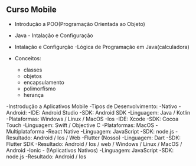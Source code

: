 ## Curso Mobile 
- Introdução a POO(Programação Orientada ao Objeto)
- Java - Intalação e Configuração
- Intalação e Configurção 
-Lógica de Programação em Java(calculadora)

- Conceitos:
    - classes
    - objetos
    - encapsulamento
    - polimorfismo
    - herança

-Instrodução a Aplicativos Mobile
    -Tipos de Desenvolvimento:
        -Nativo
            -Android:
            -IDE: Android Studio
            -SDK: Android SDK
            -Linguagem: Java / Kotlin
            -Plataformas: Windows / Linux / MacOS
        -Ios
            -IDE: Xcode
            -SDK: Cocoa Touch
            -Linguagem: Swift / Objective C
            -Plataformas: MacOS
    -Multiplataforma
        -React Native
            -Linguagem: JavaScript
            -SDK: node.js
            -Resultado: Android / Ios / Web 
        -Flutter (Nosso)
            -Linguagem: Dart
            -SDK: Flutter SDK
            -Resultado: Android / Ios / web / Windows / Linux / MacOS / Android
        -Ionic - (!Aplicativos Nativos)
            -Linguagem: JavaScript
            -SDK: node.js
            -Resultado: Android / Ios